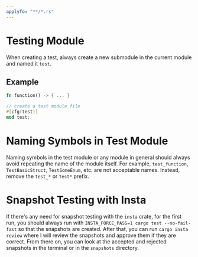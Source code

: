 ```yaml
---
applyTo: "**/*.rs"
---
```


# Testing Module

When creating a test, always create a new submodule in the current module
and named it `test`.

## Example

```rust
fn function() -> { ... }

// create a test module file
#[cfg(test)]
mod test;
```

# Naming Symbols in Test Module

Naming symbols in the test module or any module in general should always avoid
repeating the name of the module itself. For example, `test_function`,
`TestBasicStruct`, `TestSomeEnum`, etc. are not acceptable names. Instead,
remove the `test_*` or `Test*` prefix.

# Snapshot Testing with Insta

If there's any need for snapshot testing with the `insta` crate, for the first
run, you should always run with `INSTA_FORCE_PASS=1 cargo test --no-fail-fast`
so that the snapshots are created. After that, you can run `cargo insta review`
where I will review the snapshots and approve them if they are correct. From
there on, you can look at the accepted and rejected snapshots in the terminal
or in the `snapshots` directory.
